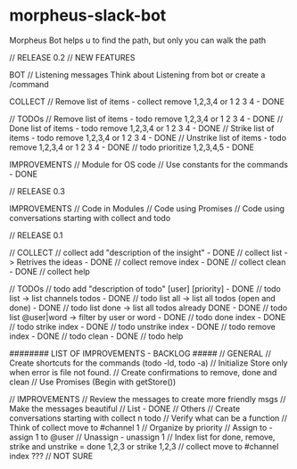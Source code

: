 # morpheus-slack-bot
Morpheus Bot helps u to find the path, but only you can walk the path

// RELEASE 0.2
// NEW FEATURES

BOT
// Listening messages
  Think about Listening from bot or create a /command

COLLECT
// Remove list of items - collect remove 1,2,3,4 or 1 2 3 4 - DONE

// TODOs
// Remove list of items - todo remove 1,2,3,4 or 1 2 3 4    - DONE
// Done list of items - todo remove 1,2,3,4 or 1 2 3 4      - DONE
// Strike list of items - todo remove 1,2,3,4 or 1 2 3 4    - DONE
// Unstrike list of items - todo remove 1,2,3,4 or 1 2 3 4  - DONE
// todo prioritize 1,2,3,4,5                                - DONE

IMPROVEMENTS
// Module for OS code
// Use constants for the commands                           - DONE

// RELEASE 0.3

IMPROVEMENTS
// Code in Modules
// Code using Promises
// Code using conversations starting with collect and todo



// RELEASE 0.1

// COLLECT
// collect add "description of the insight" - DONE
// collect list -> Retrives the ideas       - DONE
// collect remove index                     - DONE
// collect clean                            - DONE
// collect help

// TODOs
// todo add "description of todo" [user] [priority]     - DONE
// todo list -> list channels todos                     - DONE
// todo list all -> list all todos (open and done)      - DONE
// todo list done -> list all todos already DONE        - DONE
// todo list @user|word -> filter by user or word       - DONE
// todo done index                                      - DONE
// todo strike index                                    - DONE
// todo unstrike index                                  - DONE
// todo remove index                                    - DONE
// todo clean                                           - DONE
// todo help

######## LIST OF IMPROVEMENTS - BACKLOG #####
// GENERAL
// Create shortcuts for the commands (todo -ld, todo -a)
// Initialize Store only when error is file not found.
// Create confirmations to remove, done and clean
// Use Promises (Begin with getStore())

// IMPROVEMENTS
// Review the messages to create more friendly msgs
    // Make the messages beautiful
      // List - DONE
      // Others
// Create conversations starting with collect n todo
// Verify what can be a function
// Think of collect move to #channel 1
// Organize by priority
// Assign to - assign 1 to @user
// Unassign - unassign 1
// Index list for done, remove, strike and unstrike = done 1,2,3 or strike 1,2,3
// collect move to #channel index ??? // NOT SURE
